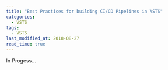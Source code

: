 ```yaml
---
title: "Best Practices for building CI/CD Pipelines in VSTS"
categories:
  - VSTS
tags:
  - VSTS
last_modified_at: 2018-08-27
read_time: true
---
```


In Progess...